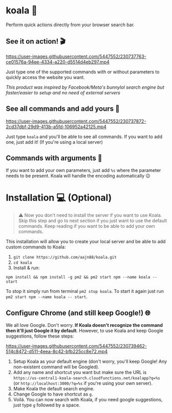 # koala 🐨
Perform quick actions directly from your browser search bar.

## See it on action! 🎬

https://user-images.githubusercontent.com/5447552/230737763-ce01576a-94ee-4334-a220-d5514d4eb297.mp4

Just type one of the supported commands with or without parameters to quickly access the website you want.

*This product was inspired by Facebook/Meta's bunnylol search engine but faster/easier to setup and no need of external servers*

## See all commands and add yours 🔧

https://user-images.githubusercontent.com/5447552/230737872-2cd37dbf-29d9-413b-a5fd-106952a42125.mp4

Just type `koala` and you'll be able to see all commands. If you want to add one, just add it! (If you're using a local server)

## Commands with arguments 🚀

If you want to add your own parameters, just add `%s` where the parameter needs to be present. Koala will handle the encoding automatically 😉

# Installation 💻 (Optional)

> :warning: Now you don't need to install the server if you want to use Koala. Skip this step and go to next section if you just want to use the default commands. Keep reading if you want to be able to add your own commands.

This installation will allow you to create your local server and be able to add custom commands to Koala:
1. `git clone https://github.com/aajn88/koala.git`
1. `cd koala`
1. Install & run:
```
npm install && npm install -g pm2 && pm2 start npm --name koala -- start
```

To stop it simply run from terminal `pm2 stop koala`.
To start it again just run `pm2 start npm --name koala -- start`.

## Configure Chrome (and still keep Google!) 🌐

We all love Google. Don't worry. **If Koala doesn't recognize the command then it'll just Google it by default**. However, to use Koala and keep Google suggestions, follow these steps:

https://user-images.githubusercontent.com/5447552/230739462-514c8472-d511-4eea-8c42-bfb225cc8e72.mp4

1. Setup Koala as your default engine (don't worry, you'll keep Google! Any non-existent command will be Googled).
  1. Add any name and shortcut you want but make sure the URL is `https://us-central1-koala-search.cloudfunctions.net/koalapp?q=%s` (or `http://localhost:3000/?q=%s` if you're using your own server).
  1. Make Koala the default search engine.
1. Change Google to have shortcut as `g`.
1. Voilá. You can now search with Koala, if you need google suggestions, just type `g` followed by a space.
